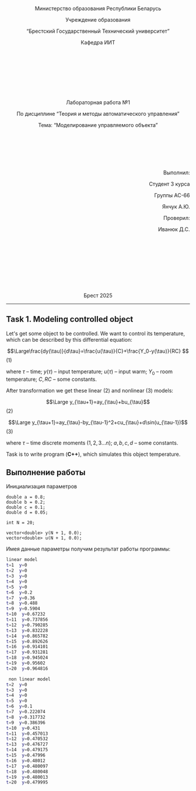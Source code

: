 <p align="center"> Министерство образования Республики Беларусь</p>
<p align="center">Учреждение образования</p>
<p align="center">“Брестский Государственный Технический университет”</p>
<p align="center">Кафедра ИИТ</p>
<br><br><br><br><br><br><br>
<p align="center">Лабораторная работа №1</p>
<p align="center">По дисциплине “Теория и методы автоматического управления”</p>
<p align="center">Тема: “Моделирование управляемого объекта”</p>
<br><br><br><br><br>
<p align="right">Выполнил:</p>
<p align="right">Студент 3 курса</p>
<p align="right">Группы АС-66</p>
<p align="right">Янчук А.Ю.</p>
<p align="right">Проверил:</p>
<p align="right">Иванюк Д.С.</p>
<br><br><br><br><br><br><br><br>
<p align="center">Брест 2025</p>

---
## Task 1. Modeling controlled object
Let's get some object to be controlled. We want to control its temperature, which can be described by this differential equation:

$$\Large\frac{dy(\tau)}{d\tau}=\frac{u(\tau)}{C}+\frac{Y_0-y(\tau)}{RC} $$ (1)

where $\tau$ – time; $y(\tau)$ – input temperature; $u(\tau)$ – input warm; $Y_0$ – room temperature; $C,RC$ – some constants.

After transformation we get these linear (2) and nonlinear (3) models:

$$\Large y_{\tau+1}=ay_{\tau}+bu_{\tau}$$ (2)

$$\Large y_{\tau+1}=ay_{\tau}-by_{\tau-1}^2+cu_{\tau}+d\sin(u_{\tau-1})$$ (3)

where $\tau$ – time discrete moments ($1,2,3{\dots}n$); $a,b,c,d$ – some constants.

Task is to write program (**С++**), which simulates this object temperature.

## Выполнение работы
Инициализация параметров  
```
double a = 0.8;
double b = 0.2;
double c = 0.1;
double d = 0.05;

int N = 20; 

vector<double> y(N + 1, 0.0); 
vector<double> u(N + 1, 0.0); 

```
Имея данные параметры получим результат работы программы:
```bash
linear model
t=1  y=0
t=2  y=0
t=3  y=0
t=4  y=0
t=5  y=0
t=6  y=0.2
t=7  y=0.36
t=8  y=0.488
t=9  y=0.5904
t=10  y=0.67232
t=11  y=0.737856
t=12  y=0.790285
t=13  y=0.832228
t=14  y=0.865782
t=15  y=0.892626
t=16  y=0.914101
t=17  y=0.931281
t=18  y=0.945024
t=19  y=0.95602
t=20  y=0.964816

 non linear model
t=2  y=0
t=3  y=0
t=4  y=0
t=5  y=0
t=6  y=0.1
t=7  y=0.222074
t=8  y=0.317732
t=9  y=0.386396
t=10  y=0.431
t=11  y=0.457013
t=12  y=0.470532
t=13  y=0.476727
t=14  y=0.479175
t=15  y=0.47996
t=16  y=0.48012
t=17  y=0.480097
t=18  y=0.480048
t=19  y=0.480013
t=20  y=0.479995
```